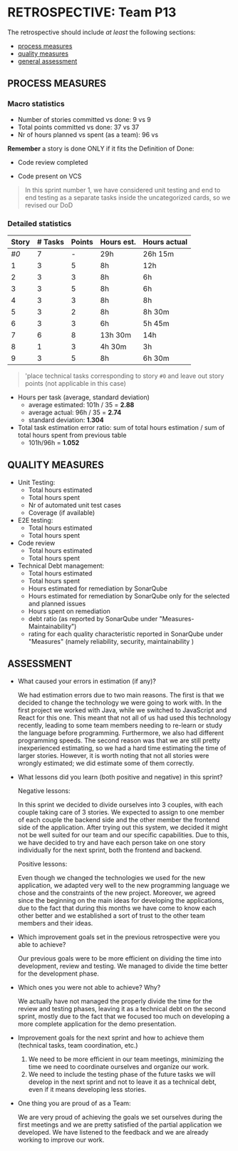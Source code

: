 RETROSPECTIVE: Team P13
=====================================

The retrospective should include _at least_ the following
sections:

- [process measures](#process-measures)
- [quality measures](#quality-measures)
- [general assessment](#assessment)

## PROCESS MEASURES 

### Macro statistics

- Number of stories committed vs done: 9 vs 9 
- Total points committed vs done: 37 vs 37 
- Nr of hours planned vs spent (as a team): 96  vs 

**Remember**  a story is done ONLY if it fits the Definition of Done:



- Code review completed

- Code present on VCS

> In this sprint number 1, we have considered unit testing and end to end testing as a separate tasks inside the uncategorized cards, so we revised our DoD

### Detailed statistics

| Story | # Tasks | Points | Hours est. | Hours actual |
| ----- | ------- | ------ | ---------- | ------------ |
| _#0_  |   7     | -      |      29h   |     26h 15m  |
| 1     |     3   |     5  |      8h    |      12h     |
|    2  |     3   |     3  |      8h    |       6h     |
|    3  |     3   |     5  |       8h   |      6h      |
|    4  |     3   |     3  |       8h   |     8h       |
|    5  |     3   |     2  |       8h   |     8h 30m   |
|    6  |     3   |     3  |       6h   |     5h 45m   |
|    7  |     6   |     8  |  13h 30m   |       14h    |
|    8  |     1   |     3  |    4h 30m  |      3h      |
|    9  |     3   |     5  |     8h     |      6h 30m  |


> 'place technical tasks corresponding to story `#0` and leave out story points (not applicable in this case)

- Hours per task (average, standard deviation)
  - average estimated: 101h / 35 =   **2.88**
  - average actual: 96h / 35 =   **2.74**
  - standard deviation: **1.304**
- Total task estimation error ratio: sum of total hours estimation / sum of total hours spent from previous table
  - 101h/96h = **1.052**

  
## QUALITY MEASURES 

- Unit Testing:
  - Total hours estimated
  - Total hours spent
  - Nr of automated unit test cases 
  - Coverage (if available)
- E2E testing:
  - Total hours estimated
  - Total hours spent
- Code review 
  - Total hours estimated 
  - Total hours spent
- Technical Debt management:
  - Total hours estimated 
  - Total hours spent
  - Hours estimated for remediation by SonarQube
  - Hours estimated for remediation by SonarQube only for the selected and planned issues 
  - Hours spent on remediation 
  - debt ratio (as reported by SonarQube under "Measures-Maintainability")
  - rating for each quality characteristic reported in SonarQube under "Measures" (namely reliability, security, maintainability )
  


## ASSESSMENT

- What caused your errors in estimation (if any)?

  We had estimation errors due to two main reasons. The first is that we decided to change the technology we were going to work with. In the first project we worked with Java, while we switched to JavaScript and React for this one. This meant that not all of us had used this technology recently, leading to some team members needing to re-learn or study the language before programming. Furthermore, we also had different programming speeds. The second reason was that we are still pretty inexperienced estimating, so we had a hard time estimating the time of larger stories. However, it is worth noting that not all stories were wrongly estimated; we did estimate some of them correctly.

- What lessons did you learn (both positive and negative) in this sprint?

  Negative lessons:

  In this sprint we decided to divide ourselves into 3 couples, with each couple taking care of 3 stories. We expected to assign to one member of each couple the backend side and the other member the frontend side of the application. After trying out this system, we decided it might not be well suited for our team and our specific capabilities. Due to this, we have decided to try and have each person take on one story individually for the next sprint, both the frontend and backend.

  Positive lessons:

  Even though we changed the technologies we used for the new application, we adapted very well to the new programming language we chose and the constraints of the new project. Moreover, we agreed since the beginning on the main ideas for developing the applications, due to the fact that during this months we have come to know each other better and we established a sort of trust to the other team members and their ideas. 

- Which improvement goals set in the previous retrospective were you able to achieve? 

  Our previous goals were to be more efficient on dividing the time into development, review and testing. We managed to divide the time better for the development phase.

- Which ones you were not able to achieve? Why?

  We actually have not managed the properly divide the time for the review and testing phases, leaving it as a technical debt on the second sprint, mostly due to the fact that we focused too much on developing a more complete application for the demo presentation.

- Improvement goals for the next sprint and how to achieve them (technical tasks, team coordination, etc.)
  1) We need to be more efficient in our team meetings, minimizing the time we need to coordinate ourselves and organize our work.
  2) We need to include the testing phase of the future tasks we will develop in the next sprint and not to leave it as a technical debt, even if it means developing less stories.
  

- One thing you are proud of as a Team:

  We are very proud of achieving the goals we set ourselves during the first meetings and we are pretty satisfied of the partial application we developed. We have listened to the feedback and we are already working to improve our work. 